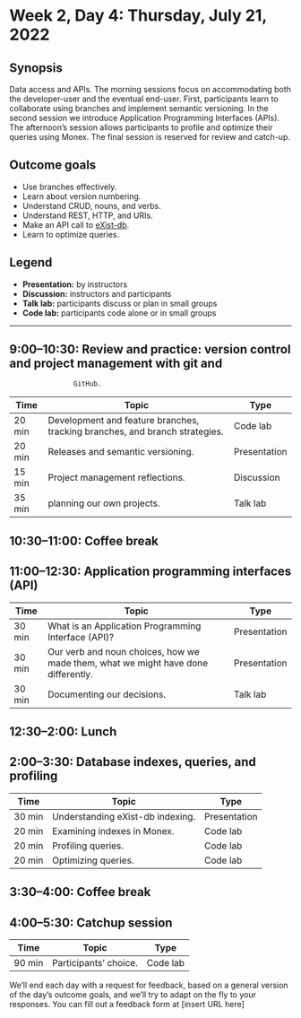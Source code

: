 # Week 2, Day 4: Thursday, July 21, 2022
## Synopsis

Data access and APIs. The morning sessions focus on accommodating both the
                developer-user and the eventual end-user. First, participants learn to collaborate
                using branches and implement semantic versioning. In the second session we introduce
                Application Programming Interfaces (APIs). The afternoon’s session allows
                participants to profile and optimize their queries using Monex. The final session is
                reserved for review and catch-up.

## Outcome goals
* Use branches effectively.
* Learn about version numbering.
* Understand CRUD, nouns, and verbs.
* Understand REST, HTTP, and URIs.
* Make an API call to [eXist-db](https://exist-db.org/exist/apps/doc/devguide_rest).
* Learn to optimize queries.

## Legend

* **Presentation:** by instructors
* **Discussion:** instructors and participants
* **Talk lab:** participants discuss or plan in small groups
* **Code lab:** participants code alone or in small groups

* * *
## 9:00–10:30: Review and practice: version control and project management with git and
                    GitHub.

Time | Topic | Type
---- | ---- | ---- 
20 min | Development and feature branches, tracking branches, and branch strategies. | Code lab
20 min | Releases and semantic versioning. | Presentation
15 min | Project management reflections. | Discussion
35 min | planning our own projects. | Talk lab

## 10:30–11:00: Coffee break

## 11:00–12:30: Application programming interfaces (API)

Time | Topic | Type
---- | ---- | ---- 
30 min | What is an Application Programming Interface (API)? | Presentation
30 min | Our verb and noun choices, how we made them, what we might have done differently. | Presentation
30 min | Documenting our decisions. | Talk lab

## 12:30–2:00: Lunch

## 2:00–3:30: Database indexes, queries, and profiling

Time | Topic | Type
---- | ---- | ---- 
30 min | Understanding eXist-db indexing. | Presentation
20 min | Examining indexes in Monex. | Code lab
20 min | Profiling queries. | Code lab
20 min | Optimizing queries. | Code lab

## 3:30–4:00: Coffee break

## 4:00–5:30: Catchup session

Time | Topic | Type
---- | ---- | ---- 
90 min | Participants’ choice. | Code lab

We’ll end each day with a request for feedback, based on a general version of the day’s outcome goals, and we’ll try to adapt on the fly to your responses. You can fill out a feedback form at [insert URL here]